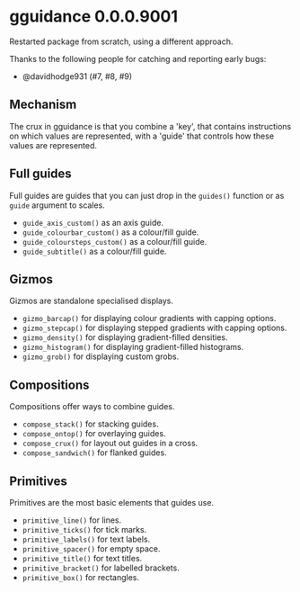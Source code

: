 # gguidance 0.0.0.9001

Restarted package from scratch, using a different approach.

Thanks to the following people for catching and reporting early bugs:

* @davidhodge931 (#7, #8, #9)

## Mechanism

The crux in gguidance is that you combine a 'key', that contains instructions
on which values are represented, with a 'guide' that controls how these values
are represented.

## Full guides

Full guides are guides that you can just drop in the `guides()` function or as
`guide` argument to scales.

* `guide_axis_custom()` as an axis guide.
* `guide_colourbar_custom()` as a colour/fill guide.
* `guide_coloursteps_custom()` as a colour/fill guide.
* `guide_subtitle()` as a colour/fill guide.

## Gizmos

Gizmos are standalone specialised displays.

* `gizmo_barcap()` for displaying colour gradients with capping options.
* `gizmo_stepcap()` for displaying stepped gradients with capping options.
* `gizmo_density()` for displaying gradient-filled densities.
* `gizmo_histogram()` for displaying gradient-filled histograms.
* `gizmo_grob()` for displaying custom grobs.

## Compositions

Compositions offer ways to combine guides.

* `compose_stack()` for stacking guides.
* `compose_ontop()` for overlaying guides.
* `compose_crux()` for layout out guides in a cross.
* `compose_sandwich()` for flanked guides.

## Primitives

Primitives are the most basic elements that guides use.

* `primitive_line()` for lines.
* `primitive_ticks()` for tick marks.
* `primitive_labels()` for text labels.
* `primitive_spacer()` for empty space.
* `primitive_title()` for text titles.
* `primitive_bracket()` for labelled brackets.
* `primitive_box()` for rectangles.
